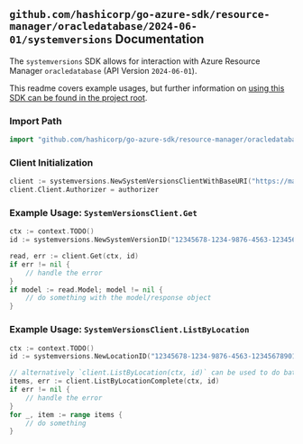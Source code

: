 
## `github.com/hashicorp/go-azure-sdk/resource-manager/oracledatabase/2024-06-01/systemversions` Documentation

The `systemversions` SDK allows for interaction with Azure Resource Manager `oracledatabase` (API Version `2024-06-01`).

This readme covers example usages, but further information on [using this SDK can be found in the project root](https://github.com/hashicorp/go-azure-sdk/tree/main/docs).

### Import Path

```go
import "github.com/hashicorp/go-azure-sdk/resource-manager/oracledatabase/2024-06-01/systemversions"
```


### Client Initialization

```go
client := systemversions.NewSystemVersionsClientWithBaseURI("https://management.azure.com")
client.Client.Authorizer = authorizer
```


### Example Usage: `SystemVersionsClient.Get`

```go
ctx := context.TODO()
id := systemversions.NewSystemVersionID("12345678-1234-9876-4563-123456789012", "locationName", "systemVersionName")

read, err := client.Get(ctx, id)
if err != nil {
	// handle the error
}
if model := read.Model; model != nil {
	// do something with the model/response object
}
```


### Example Usage: `SystemVersionsClient.ListByLocation`

```go
ctx := context.TODO()
id := systemversions.NewLocationID("12345678-1234-9876-4563-123456789012", "locationName")

// alternatively `client.ListByLocation(ctx, id)` can be used to do batched pagination
items, err := client.ListByLocationComplete(ctx, id)
if err != nil {
	// handle the error
}
for _, item := range items {
	// do something
}
```
